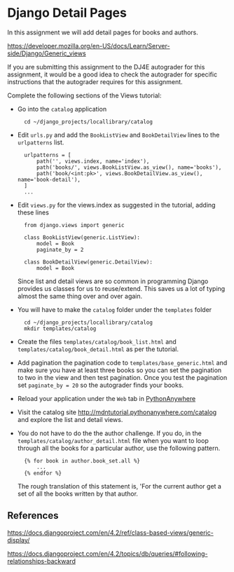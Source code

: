 Django Detail Pages
===================

In this assignment we will add detail pages for books and authors.

https://developer.mozilla.org/en-US/docs/Learn/Server-side/Django/Generic_views

If you are submitting this assignment to the DJ4E autograder 
for this assignment,
it would be a good idea to check the autograder for specific instructions that
the autograder requires for this assignment.

Complete the following sections of the Views tutorial:

* Go into the `catalog` application

        cd ~/django_projects/locallibrary/catalog

* Edit `urls.py` and add the `BookListView` and `BookDetailView` lines to the `urlpatterns` list.

        urlpatterns = [
            path('', views.index, name='index'),
            path('books/', views.BookListView.as_view(), name='books'),
            path('book/<int:pk>', views.BookDetailView.as_view(), name='book-detail'),
        ]
        ...

* Edit `views.py` for the views.index as suggested in the tutorial, adding these lines

        from django.views import generic

        class BookListView(generic.ListView):
            model = Book
            paginate_by = 2

        class BookDetailView(generic.DetailView):
            model = Book

    Since list and detail views are so common in programming Django provides us classes for us to reuse/extend.
    This saves us a lot of typing almost the same thing over and over again.

* You will have to make the `catalog` folder under the `templates` folder

        cd ~/django_projects/locallibrary/catalog
        mkdir templates/catalog

* Create the files `templates/catalog/book_list.html` and `templates/catalog/book_detail.html` as per
    the tutorial.

* Add pagination the pagination code to `templates/base_generic.html` and make sure you have at least
three books so you can set the pagination to two in the view and then test pagination.
Once you test the pagination set `paginate_by = 20` so the autograder finds your books.

* Reload your application under the `Web` tab in
<a href="https://www.pythonanywhere.com" target="_blank">PythonAnywhere</a>

* Visit the catalog site
<a href="http://mdntutorial.pythonanywhere.com/catalog" target="_blank">http://mdntutorial.pythonanywhere.com/catalog</a>
and explore the list and detail views.

* You do not have to do the the author challenge.  If you do, in the `templates/catalog/author_detail.html` file when
you want to loop through all the books for a particular author, use the following pattern.

        {% for book in author.book_set.all %}
            ...
        {% endfor %}

    The rough translation of this statement is, 'For the current author get a set of all the
    books written by that author.

References
----------

https://docs.djangoproject.com/en/4.2/ref/class-based-views/generic-display/

https://docs.djangoproject.com/en/4.2/topics/db/queries/#following-relationships-backward

